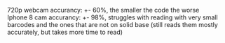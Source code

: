 720p webcam accurancy: +- 60%, the smaller the code the worse <br />
Iphone 8 cam accurancy: +- 98%, struggles with reading with very small barcodes and the ones that are not on solid base (still reads them mostly accurately, but takes more time to read)
